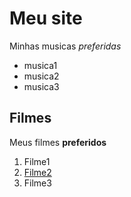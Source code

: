 # Meu site

Minhas musicas *preferidas*

- musica1
- musica2
- musica3

## Filmes

Meus filmes **preferidos**


1. Filme1
2. [Filme2](https://www.youtube.com/)
3. Filme3